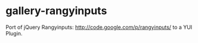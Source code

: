 gallery-rangyinputs
========

Port of jQuery Rangyinputs: http://code.google.com/p/rangyinputs/ to a YUI
Plugin.
